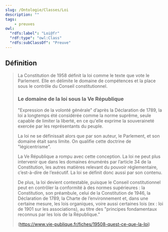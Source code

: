```yaml
---
slug: /Ontologie/Classes/Loi
description: ""
tags:
    - preuves
owl:
  "rdfs:label": "Loi@fr"
  "rdf:type": "owl:Class"
  "rdfs:subClassOf": "Preuve"
---
```


<OntologyTable frontMatter={frontMatter}/>

## Définition

> La Constitution de 1958 définit la loi comme le texte que vote le Parlement. Elle en délimite le domaine de compétences et la place sous le contrôle du Conseil constitutionnel.
>
> ### Le domaine de la loi sous la Ve République
>
> "Expression de la volonté générale" d’après la Déclaration de 1789, la loi a longtemps été considérée comme la norme suprême, seule capable de limiter la liberté, en ce qu'elle exprime la souveraineté exercée par les représentants du peuple.
>
> La loi ne se définissait alors que par son auteur, le Parlement, et son domaine était sans limite. On qualifie cette doctrine de "légicentrisme".
>
> La Ve République a rompu avec cette conception. La loi ne peut plus intervenir que dans les domaines énumérés par l’article 34 de la Constitution, les autres matières relevant du pouvoir réglementaire, c’est-à-dire de l’exécutif. La loi se définit donc aussi par son contenu.
>
> De plus, la loi devient contestable, puisque le Conseil constitutionnel peut en contrôler la conformité à des normes supérieures : la Constitution, son préambule, celui de la Constitution de 1946, la Déclaration de 1789, la Charte de l’environnement et, dans une certaine mesure, les lois organiques, voire aussi certaines lois (ex : loi de 1901 sur les associations), au titre des "principes fondamentaux reconnus par les lois de la République."
>
> (<https://www.vie-publique.fr/fiches/19508-quest-ce-que-la-loi>)
